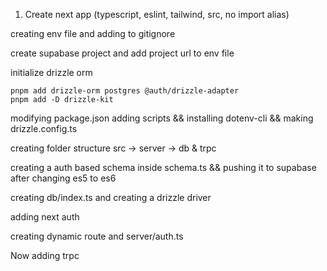 1. Create next app
    (typescript, eslint, tailwind, src, no import alias)

creating env file and adding to gitignore

create supabase project and add project url to env file

initialize drizzle orm
```
pnpm add drizzle-orm postgres @auth/drizzle-adapter
pnpm add -D drizzle-kit
```
modifying package.json adding scripts && installing dotenv-cli && making drizzle.config.ts

creating folder structure src -> server -> db & trpc

creating a auth based schema inside schema.ts && pushing it to supabase after changing es5 to es6

creating db/index.ts and creating a drizzle driver

adding next auth

creating dynamic route and server/auth.ts

Now adding trpc